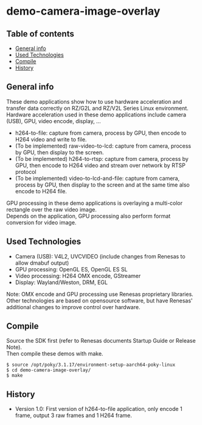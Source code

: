 # demo-camera-image-overlay

## Table of contents
* [General info](#general-info)
* [Used Technologies](#used-technologies)
* [Compile](#compile)
* [History](#history)

## General info
These demo applications show how to use hardware acceleration and transfer data correctly on RZ/G2L and RZ/V2L Series Linux environment.  
Hardware acceleration used in these demo applications include camera (USB), GPU, video encode, display, ...
- h264-to-file: capture from camera, process by GPU, then encode to H264 video and write to file.
- (To be implemented) raw-video-to-lcd: capture from camera, process by GPU, then display to the screen.
- (To be implemented) h264-to-rtsp: capture from camera, process by GPU, then encode to H264 video and stream over network by RTSP protocol
- (To be implemented) video-to-lcd-and-file: capture from camera, process by GPU, then display to the screen and at the same time also encode to H264 file.

GPU processing in these demo applications is overlaying a multi-color rectangle over the raw video image.  
Depends on the application, GPU processing also perform format conversion for video image.

## Used Technologies
* Camera (USB): V4L2, UVCVIDEO (include changes from Renesas to allow dmabuf output)
* GPU processing: OpenGL ES, OpenGL ES SL
* Video processing: H264 OMX encode, GStreamer
* Display: Wayland/Weston, DRM, EGL

Note: OMX encode and GPU processing use Renesas proprietary libraries.  
Other technologies are based on opensource software, but have Renesas' additional changes to improve control over hardware.
	
## Compile
Source the SDK first (refer to Renesas documents Startup Guide or Release Note).  
Then compile these demos with make.
```
$ source /opt/poky/3.1.17/environment-setup-aarch64-poky-linux
$ cd demo-camera-image-overlay/
$ make
```

## History
- Version 1.0: First version of h264-to-file application, only encode 1 frame, output 3 raw frames and 1 H264 frame.
